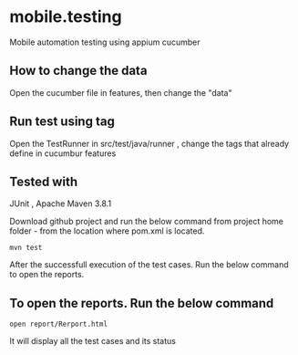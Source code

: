 # mobile.testing

Mobile automation testing using appium cucumber


## How to change the data
Open the cucumber file in features, then change the "data"

## Run test using tag
Open the TestRunner in src/test/java/runner , change the tags that already define in cucumbur features

## Tested with 
JUnit ,
Apache Maven 3.8.1

Download github project and run the below command from project home folder - from the location where pom.xml is located.
```
mvn test
```
After the successfull execution of the test cases. Run the below command to open the reports.

## To open the reports. Run the below command
```
open report/Rerport.html
```
It will display all the test cases and its status
